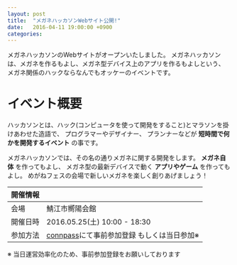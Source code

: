 ```yaml
---
layout: post
title:  "メガネハッカソンWebサイト公開!"
date:   2016-04-11 19:00:00 +0900
categories:
---
```


メガネハッカソンのWebサイトがオープンいたしました。
メガネハッカソンは、メガネを作るもよし、メガネ型デバイス上のアプリを作るもよしという、
メガネ関係のハックならなんでもオッケーのイベントです。

# イベント概要

ハッカソンとは、ハック(コンピュータを使って開発をすること)とマラソンを掛けあわせた造語で、
プログラマーやデザイナー、
プランナーなどが **短時間で何かを開発するイベント** の事です。

メガネハッカソンでは、その名の通りメガネに関する開発をします。
**メガネ自体** を作ってもよし、
メガネ型の最新デバイスで動く **アプリやゲーム** を作ってもよし。
めがねフェスの会場で新しいメガネを楽しく創りあげましょう！

| 開催情報 | |
| --- | --- |
| 会場 | 鯖江市嚮陽会館 |
| 開催日時 | 2016.05.25(土) 10:00 - 18:30 |
| 参加方法 | [connpass](http://codeforfukui.connpass.com/event/30182/)にて事前参加登録  もしくは当日参加※ |

※ 当日運営効率化のため、事前参加登録をお願いしております
